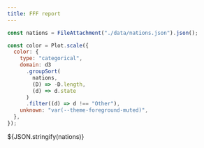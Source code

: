 ```yaml
---
title: FFF report
---
```


```js
const nations = FileAttachment("./data/nations.json").json();
```

```js
const color = Plot.scale({
  color: {
    type: "categorical",
    domain: d3
      .groupSort(
        nations,
        (D) => -D.length,
        (d) => d.state
      )
      .filter((d) => d !== "Other"),
    unknown: "var(--theme-foreground-muted)",
  },
});
```

<div class="grid grid-cols-1">
  <div class="card">
    ${JSON.stringify(nations)}
  </div>
</div>
